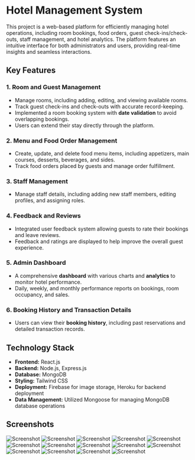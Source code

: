 # Hotel Management System

This project is a web-based platform for efficiently managing hotel operations, including room bookings, food orders, guest check-ins/check-outs, staff management, and hotel analytics. The platform features an intuitive interface for both administrators and users, providing real-time insights and seamless interactions.

## Key Features

### 1. **Room and Guest Management**
- Manage rooms, including adding, editing, and viewing available rooms.
- Track guest check-ins and check-outs with accurate record-keeping.
- Implemented a room booking system with **date validation** to avoid overlapping bookings.
- Users can extend their stay directly through the platform.

### 2. **Menu and Food Order Management**
- Create, update, and delete food menu items, including appetizers, main courses, desserts, beverages, and sides.
- Track food orders placed by guests and manage order fulfillment.
  
### 3. **Staff Management**
- Manage staff details, including adding new staff members, editing profiles, and assigning roles.
  
### 4. **Feedback and Reviews**
- Integrated user feedback system allowing guests to rate their bookings and leave reviews.
- Feedback and ratings are displayed to help improve the overall guest experience.

### 5. **Admin Dashboard**
- A comprehensive **dashboard** with various charts and **analytics** to monitor hotel performance.
- Daily, weekly, and monthly performance reports on bookings, room occupancy, and sales.
  
### 6. **Booking History and Transaction Details**
- Users can view their **booking history**, including past reservations and detailed transaction records.

## Technology Stack

- **Frontend:** React.js
- **Backend:** Node.js, Express.js
- **Database:** MongoDB
- **Styling:** Tailwind CSS
- **Deployment:** Firebase for image storage, Heroku for backend deployment
- **Data Management:** Utilized Mongoose for managing MongoDB database operations

## Screenshots
![Screenshot](./screenshots/1.png)
![Screenshot](./screenshots/2.png)
![Screenshot](./screenshots/3.png)
![Screenshot](./screenshots/4.png)
![Screenshot](./screenshots/5.png)
![Screenshot](./screenshots/6.png)
![Screenshot](./screenshots/7.png)
![Screenshot](./screenshots/8.png)
![Screenshot](./screenshots/9.png)
![Screenshot](./screenshots/10.png)
![Screenshot](./screenshots/11.png)
![Screenshot](./screenshots/12.png)
![Screenshot](./screenshots/13.png)
![Screenshot](./screenshots/14.png)
